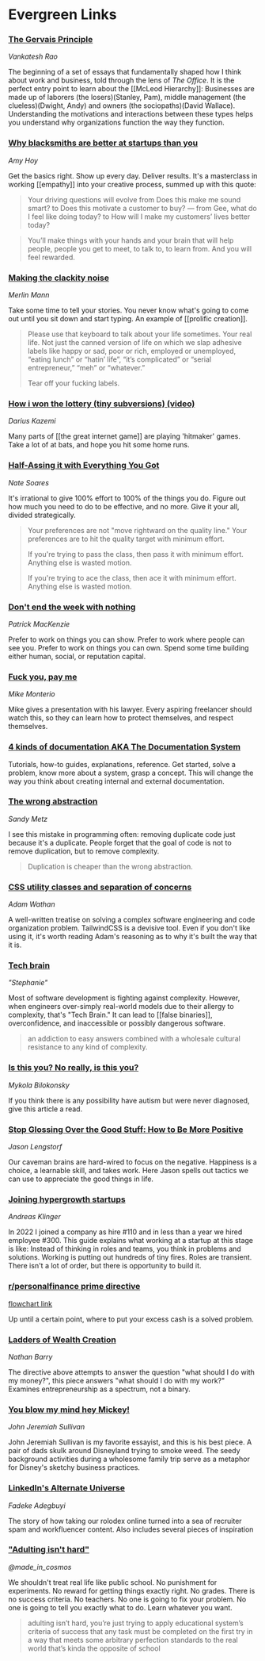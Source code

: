 # Evergreen Links

### [The Gervais Principle](https://www.ribbonfarm.com/2009/10/07/the-gervais-principle-or-the-office-according-to-the-office/)

_Vankatesh Rao_

The beginning of a set of essays that fundamentally shaped how I think about work and business, told through the lens of _The Office_. It is the perfect entry point to learn about the [[McLeod Hierarchy]]: Businesses are made up of laborers (the losers)(Stanley, Pam), middle management (the clueless)(Dwight, Andy) and owners (the sociopaths)(David Wallace). Understanding the motivations and interactions between these types helps you understand why organizations function the way they function.

### [Why blacksmiths are better at startups than you](https://stackingthebricks.com/why-blacksmiths-are-better-at-startups-than-you/)

_Amy Hoy_

Get the basics right. Show up every day. Deliver results. It's a masterclass in working [[empathy]] into your creative process, summed up with this quote:

> Your driving questions will evolve from Does this make me sound smart? to Does this motivate a customer to buy? — from Gee, what do I feel like doing today? to How will I make my customers’ lives better today?

> You’ll make things with your hands and your brain that will help people, people you get to meet, to talk to, to learn from. And you will feel rewarded.

### [Making the clackity noise](https://www.kungfugrippe.com/post/169873399/clackity-noise)

_Merlin Mann_

Take some time to tell your stories. You never know what's going to come out until you sit down and start typing. An example of [[prolific creation]].

> Please use that keyboard to talk about your life sometimes. Your real life. Not just the canned version of life on which we slap adhesive labels like happy or sad, poor or rich, employed or unemployed, “eating lunch” or “hatin’ life”, “it’s complicated” or “serial entrepreneur,” “meh” or “whatever.”
>
> Tear off your fucking labels.

### [How i won the lottery (tiny subversions) (video)](https://www.youtube.com/watch?v=l_F9jxsfGCw&t=706s)

_Darius Kazemi_

Many parts of [[the great internet game]] are playing 'hitmaker' games. Take a lot of at bats, and hope you hit some home runs.

### [Half-Assing it with Everything You Got](https://mindingourway.com/half-assing-it-with-everything-youve-got/)

_Nate Soares_

It's irrational to give 100% effort to 100% of the things you do. Figure out how much you need to do to be effective, and no more. Give it your all, divided strategically.

> Your preferences are not "move rightward on the quality line." Your preferences are to hit the quality target with minimum effort.
>
> If you're trying to pass the class, then pass it with minimum effort. Anything else is wasted motion.
>
> If you're trying to ace the class, then ace it with minimum effort. Anything else is wasted motion.

### [Don't end the week with nothing](https://training.kalzumeus.com/newsletters/archive/do-not-end-the-week-with-nothing)

_Patrick MacKenzie_

Prefer to work on things you can show. Prefer to work where people can see you. Prefer to work on things you can own. Spend some time building either human, social, or reputation capital.

### [Fuck you, pay me](https://www.youtube.com/watch?v=jVkLVRt6c1U)

_Mike Monterio_

Mike gives a presentation with his lawyer. Every aspiring freelancer should watch this, so they can learn how to protect themselves, and respect themselves.

### [4 kinds of documentation AKA The Documentation System](https://documentation.divio.com/)

Tutorials, how-to guides, explanations, reference. Get started, solve a problem, know more about a system, grasp a concept. This will change the way you think about creating internal and external documentation.

### [The wrong abstraction](https://sandimetz.com/blog/2016/1/20/the-wrong-abstraction)

_Sandy Metz_

I see this mistake in programming often: removing duplicate code just because it's a duplicate. People forget that the goal of code is not to remove duplication, but to remove complexity.

> Duplication is cheaper than the wrong abstraction.

### [CSS utility classes and separation of concerns](https://adamwathan.me/css-utility-classes-and-separation-of-concerns/)

_Adam Wathan_

A well-written treatise on solving a complex software engineering and code organization problem. TailwindCSS is a devisive tool. Even if you don't like using it, it's worth reading Adam's reasoning as to why it's built the way that it is.

### [Tech brain](https://pycnocline.substack.com/p/tech-brain)

_"Stephanie"_

Most of software development is fighting against complexity. However, when engineers over-simply real-world models due to their allergy to complexity, that's "Tech Brain." It can lead to [[false binaries]], overconfidence, and inaccessible or possibly dangerous software.

> an addiction to easy answers combined with a wholesale cultural resistance to any kind of complexity.

### [Is this you? No really, is this you?](https://artsy.github.io/blog/2020/01/06/is-this-you/)

_Mykola Bilokonsky_

If you think there is any possibility have autism but were never diagnosed, give this article a read.

### [Stop Glossing Over the Good Stuff: How to Be More Positive](https://www.jason.af/how-to-be-positive)

_Jason Lengstorf_

Our caveman brains are hard-wired to focus on the negative. Happiness is a choice, a learnable skill, and takes work. Here Jason spells out tactics we can use to appreciate the good things in life.

### [Joining hypergrowth startups](https://klinger.io/posts/joining-hypergrowth-startups-%F0%9F%98%AC)

_Andreas Klinger_

In 2022 I joined a company as hire #110 and in less than a year we hired employee #300. This guide explains what working at a startup at this stage is like: Instead of thinking in roles and teams, you think in problems and solutions. Working is putting out hundreds of tiny fires. Roles are transient. There isn't a lot of order, but there is opportunity to build it.

### [r/personalfinance prime directive](https://www.reddit.com/r/personalfinance/wiki/commontopics)

[flowchart link](https://i.imgur.com/lSoUQr2.png)

Up until a certain point, where to put your excess cash is a solved problem.

### [Ladders of Wealth Creation](https://nathanbarry.com/wealth-creation/)

_Nathan Barry_

The directive above attempts to answer the question "what should I do with my money?", this piece answers "what should I do with my work?" Examines entrepreneurship as a spectrum, not a binary.

### [You blow my mind hey Mickey!](https://www.nytimes.com/2011/06/12/magazine/a-rough-guide-to-disney-world.html)

_John Jeremiah Sullivan_

John Jeremiah Sullivan is my favorite essayist, and this is his best piece. A pair of dads skulk around Disneyland trying to smoke weed. The seedy background activities during a wholesome family trip serve as a metaphor for Disney's sketchy business practices.

### [LinkedIn's Alternate Universe](https://every.to/cybernaut/linkedins-alternate-universe-21780381-7883)

_Fadeke Adegbuyi_

The story of how taking our rolodex online turned into a sea of recruiter spam and workfluencer content. Also includes several pieces of inspiration

### ["Adulting isn't hard"](https://twitter.com/made_in_cosmos/status/1441107026822586372?s=20)

_@made_in_cosmos_

We shouldn't treat real life like public school. No punishment for experiments. No reward for getting things exactly right. No grades. There is no success criteria. No teachers. No one is going to fix your problem. No one is going to tell you exactly what to do. Learn whatever you want.

> adulting isn’t hard, you’re just trying to apply educational system’s criteria of success that any task must be completed on the first try in a way that meets some arbitrary perfection standards to the real world that’s kinda the opposite of school
